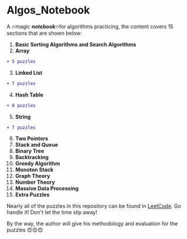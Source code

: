 # Algos_Notebook
A :fire:magic ***notebook***:fire:for algorithms practicing, the content covers 15 sections that are shown below:
1. **Basic Sorting Algorithms and Search Algorithms**
2. **Array**
```diff
+ 5 puzzles
```
3. **Linked List** 
```diff
+ 7 puzzles 
```
4. **Hash Table** 
```diff
+ 8 puzzles
```
5. **String**
```diff
+ 7 puzzles
```
6. **Two Pointers**
7. **Stack and Queue**
8. **Binary Tree**
9. **Backtracking**
10. **Greedy Algorithm**
11. **Monoton Stack**
12. **Graph Theory**
13. **Number Theory**
14. **Massive Data Processing**
15. **Extra Puzzles**

Nearly all of the puzzles in this repository can be found in [LeetCode](https://leetcode.com/). Go handle it! Don't let the time slip away!  
   
By the way, the author will give his methodology and evaluation for the puzzles :heart_eyes::heart_eyes::heart_eyes:
